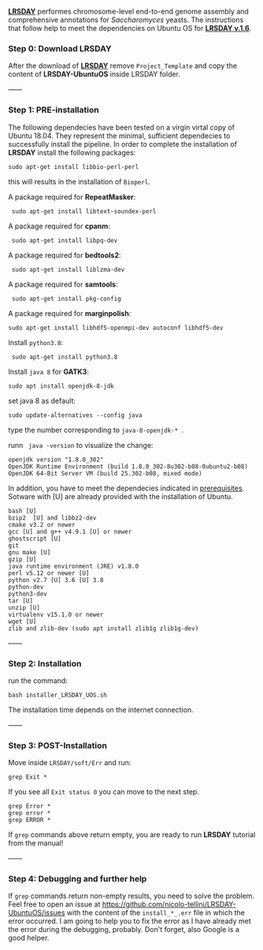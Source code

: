 [**LRSDAY**](https://github.com/yjx1217/LRSDAY) performes chromosome-level end-to-end genome assembly and comprehensive annotations for *Saccharomyces* yeasts.
The instructions that follow help to meet the dependencies on Ubuntu OS for [**LRSDAY v.1.6**](https://github.com/yjx1217/LRSDAY/releases/tag/v1.6.0). </br>

### Step 0: Download LRSDAY

After the download of [**LRSDAY**](https://github.com/yjx1217/LRSDAY) remove ```Project_Template``` and copy the content of **LRSDAY-UbuntuOS** inside LRSDAY folder.</br>

——

### Step 1: PRE-installation
The following dependecies have been tested on a virgin virtal copy of Ubuntu 18.04. They represent the minimal, sufficient dependecies to successfully install the pipeline. 
In order to complete the installation of **LRSDAY** install the following packages:

 ```
 sudo apt-get install libbio-perl-perl
```

this will results in the installation of ```Bioperl```.

A package required for **RepeatMasker**:

```
 sudo apt-get install libtext-soundex-perl
```
A package required for **cpanm**:
```
 sudo apt-get install libpq-dev
```
A package required for **bedtools2**:
```
 sudo apt-get install liblzma-dev
```
A package required for **samtools**:
```
 sudo apt-get install pkg-config
```
A package required for **marginpolish**:
```
sudo apt-get install libhdf5-openmpi-dev autoconf libhdf5-dev
```

Install ```python3.8```:

```
 sudo apt-get install python3.8
```

Install ```java 8``` for **GATK3**: 

```
sudo apt install openjdk-8-jdk
```

set java 8 as default: 

```
sudo update-alternatives --config java
```

type the number corresponding to ```java-8-openjdk-* ```.

runn ``` java -version``` to visualize the change:

```
openjdk version "1.8.0_302"
OpenJDK Runtime Environment (build 1.8.0_302-8u302-b08-0ubuntu2-b08)
OpenJDK 64-Bit Server VM (build 25.302-b08, mixed mode)
```

In addition, you have to meet the dependecies indicated in [prerequisites](https://github.com/yjx1217/LRSDAY/blob/master/prerequisite.txt).</br>
Sotware with [U] are already provided with the installation of Ubuntu. 

```
bash [U]
bzip2  [U] and libbz2-dev 
cmake v3.2 or newer
gcc [U] and g++ v4.9.1 [U] or newer 
ghostscript [U]
git 
gnu make [U]
gzip [U]
java runtime environment (JRE) v1.8.0 
perl v5.12 or newer [U]
python v2.7 [U] 3.6 [U] 3.8 
python-dev
python3-dev
tar [U]
unzip [U]
virtualenv v15.1.0 or newer
wget [U]
zlib and zlib-dev (sudo apt install zlib1g zlib1g-dev)
```
——

### Step 2: Installation

run the command: 
```
bash installer_LRSDAY_UOS.sh
```
The installation time depends on the internet connection.

——

### Step 3: POST-Installation

Move inside ```LRSDAY/soft/Err``` and run: 

```
grep Exit *
```
If you see all ```Exit status 0``` you can move to the next step.

```
grep Error *
grep error *
grep ERROR *
```
If ```grep``` commands above return empty, you are ready to run **LRSDAY** tutorial from the manual!

——

### Step 4: Debugging and further help

If ```grep``` commands return non-empty results, you need to solve the problem. Feel free to open an issue at https://github.com/nicolo-tellini/LRSDAY-UbuntuOS/issues with the content of the ```install_*_.err``` file in which the error occurred. I am going to help you to fix the error as I have already met the error during the debugging, probably. Don't forget, also Google is a good helper. 
